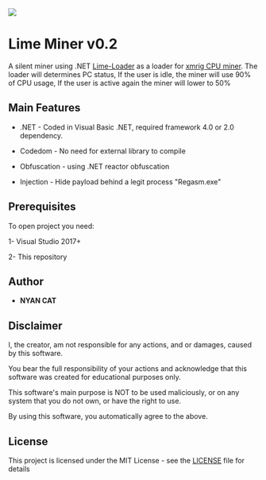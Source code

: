 
<img src="https://i.imgur.com/xMwdvQv.gif">

# Lime Miner v0.2

A silent miner using .NET [Lime-Loader](https://github.com/NYAN-x-CAT/Lime-Loader) as a loader for [xmrig CPU miner](https://github.com/xmrig/xmrig).
The loader will determines PC status, If the user is idle, the miner will use 90% of CPU usage, If the user is active again the miner will lower to 50%

## Main Features

* .NET - Coded in Visual Basic .NET, required framework 4.0 or 2.0 dependency.
 
* Codedom - No need for external library to compile

* Obfuscation - using .NET reactor obfuscation

* Injection - Hide payload behind a legit process "Regasm.exe"
  
 
## Prerequisites

To open project you need:

1- Visual Studio 2017+

2- This repository


## Author

* **NYAN CAT** 


## Disclaimer

I, the creator, am not responsible for any actions, and or damages, caused by this software.

You bear the full responsibility of your actions and acknowledge that this software was created for educational purposes only.

This software's main purpose is NOT to be used maliciously, or on any system that you do not own, or have the right to use.

By using this software, you automatically agree to the above.


## License

This project is licensed under the MIT License - see the [LICENSE](/LICENSE) file for details
